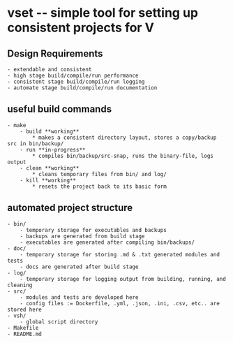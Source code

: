 # vset -- simple tool for setting up consistent projects for V

## Design Requirements
    - extendable and consistent
    - high stage build/compile/run performance
    - consistent stage build/compile/run logging
    - automate stage build/compile/run documentation

## useful build commands
    - make
        - build **working**
            * makes a consistent directory layout, stores a copy/backup src in bin/backup/
        - run **in-progress**
            * compiles bin/backup/src-snap, runs the binary-file, logs output 
        - clean **working**
            * cleans temporary files from bin/ and log/
        - kill **working**
            * resets the project back to its basic form

## automated project structure
    - bin/
        - temporary storage for executables and backups
        - backups are generated from build stage
        - executables are generated after compiling bin/backups/
    - doc/
        - temporary storage for storing .md & .txt generated modules and tests
        - docs are generated after build stage
    - log/
        - temporary storage for logging output from building, running, and cleaning
    - src/
        - modules and tests are developed here
        - config files := Dockerfile, .yml, .json, .ini, .csv, etc.. are stored here
    - vsh/
        - global script directory
    - Makefile
    - README.md

